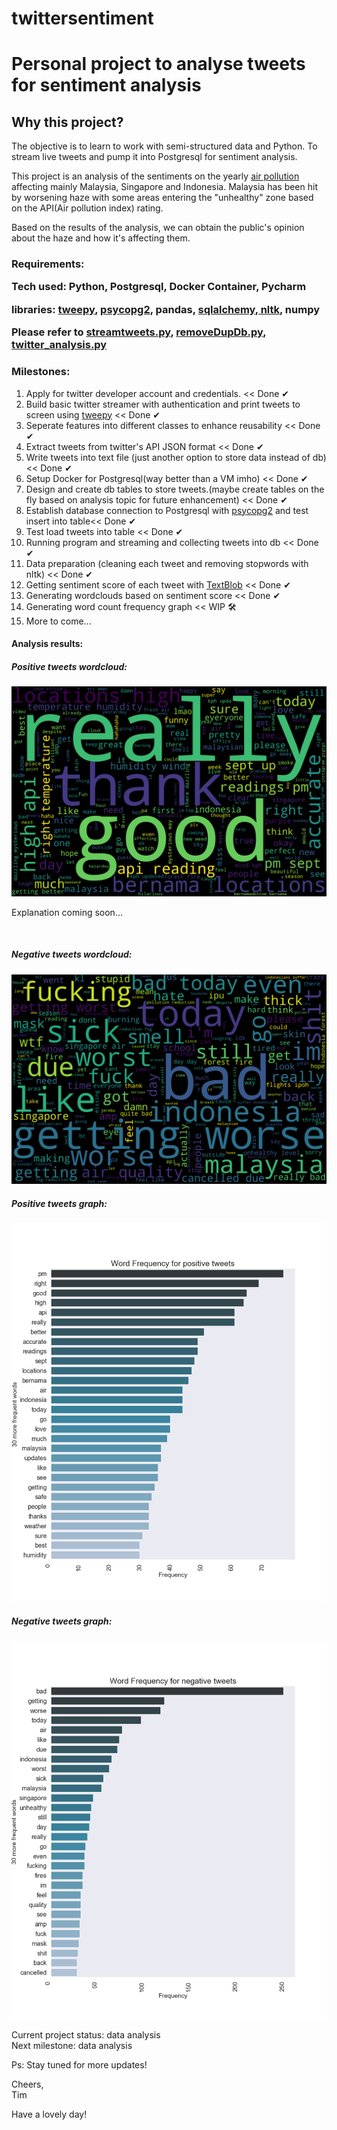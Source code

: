 

# twittersentiment

<h1>Personal project to analyse tweets for sentiment analysis</h1>


<h2>Why this project?</h2>
<p>The objective is to learn to work with semi-structured data and Python. To stream live tweets and pump it into Postgresql for sentiment analysis.<br>

This project is an analysis of the sentiments on the yearly <a href="https://www.businessinsider.my/11-photos-of-the-haze-that-show-why-malaysias-pm-mahathir-is-writing-to-jokowi/">air pollution</a> affecting mainly Malaysia, Singapore and Indonesia. Malaysia has been hit by worsening haze with some areas entering the "unhealthy" zone based on the API(Air pollution index) rating.
<br>

Based on the results of the analysis, we can obtain the public's opinion about the haze and how it's affecting them.

<h3>Requirements:</ h3>
<p>Tech used: Python, Postgresql, Docker Container, Pycharm</p>
<p>libraries: <a href="http://docs.tweepy.org/en/latest/">tweepy</a>, <a href="http://initd.org/psycopg/docs/install.html">psycopg2</a>, pandas, <a href="https://docs.sqlalchemy.org/en/13/core/tutorial.html">sqlalchemy</a><a href="https://www.nltk.org/install.html">, nltk</a>, numpy</p>

Please refer to <a href="https://github.com/imtimwong/twittersentiment/blob/feature1/streamtweets.py">streamtweets.py</a>, <a href="https://github.com/imtimwong/twittersentiment/blob/master/removeDupDb.py">removeDupDb.py</a>, <a href="https://github.com/imtimwong/twittersentiment/blob/master/twitter_analysis.py">twitter_analysis.py</a>

<h3>Milestones:</h3> 
<ol>
<li>Apply for twitter developer account and credentials. << Done &#10004;</li>
<li>Build basic twitter streamer with authentication and print tweets to screen using <a href="http://docs.tweepy.org/en/latest/">tweepy</a> << Done &#10004;</li>
<li>Seperate features into different classes to enhance reusability << Done &#10004;</li>
<li>Extract tweets from twitter's API JSON format << Done &#10004;</li>
<li>Write tweets into text file (just another option to store data instead of db) << Done &#10004;</li>
<li>Setup Docker for Postgresql(way better than a VM imho) << Done &#10004;</li>
<li>Design and create db tables to store tweets.(maybe create tables on the fly based on analysis topic for future enhancement) << Done &#10004;</li>
<li>Establish database connection to Postgresql with <a href="http://initd.org/psycopg/docs/install.html">psycopg2</a> and test insert into table<< Done &#10004;</li>
<li>Test load tweets into table << Done &#10004;</li>
<li> Running program and streaming and collecting tweets into db << Done &#10004;</li>
<li> Data preparation (cleaning each tweet and removing stopwords with nltk) << Done &#10004;</li>

<li> Getting sentiment score of each tweet with <a href="https://textblob.readthedocs.io/en/dev/"> TextBlob</a> << Done &#10004;</li>

<li> Generating wordclouds based on sentiment score << Done &#10004;</li>
<li> Generating word count frequency graph << WIP &#128736;</li>
<li> More to come...</li>
</ol>

<h4>Analysis results:</h4>
<p>
	<h5>Positive tweets wordcloud:</h5>
	<!--![Image of positive tweets wordcloud]
	(https://raw.github.com/imtimwong/twittersentiment/master/haze_results/final%20run%20haze/HAZE_pos_tweets.png)-->
	<img src="https://github.com/imtimwong/twittersentiment/blob/feature1/haze_results/final%20run%20haze/HAZE_pos_tweets.png" width="550">
	<p>Explanation coming soon...</p>
	<br>
	<h5>Negative tweets wordcloud:</h5>
	<img src="https://github.com/imtimwong/twittersentiment/blob/master/haze_results/final%20run%20haze/HAZE_neg_tweets.png" width="550">
	<br>
	<h5>Positive tweets graph:</h5>
	<img src="https://github.com/imtimwong/twittersentiment/blob/master/haze_results/final%20run%20haze/HAZE_graph_positive.png" width="550">
	<br>
	<h5>Negative tweets graph:</h5>
	<img src="https://github.com/imtimwong/twittersentiment/blob/master/haze_results/final%20run%20haze/HAZE_graph_negative.png" width="550">
	<br>
	

</p>


Current project status: data analysis <br>
Next milestone: data analysis

Ps: Stay tuned for more updates! 


Cheers,<br>
Tim

Have a lovely day! </p>




